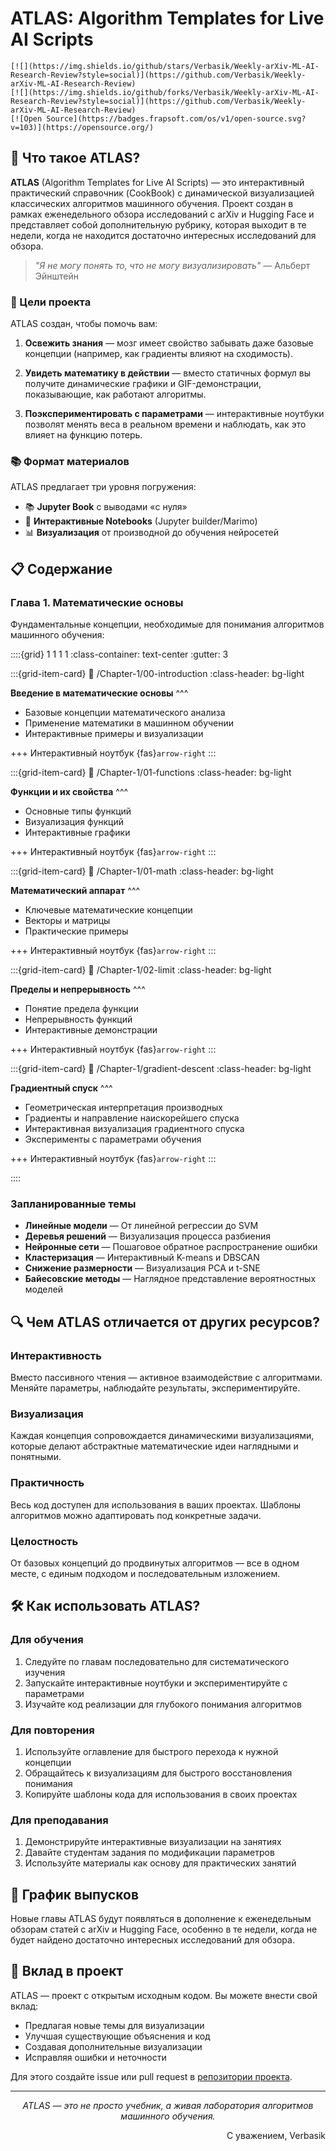 # ATLAS: Algorithm Templates for Live AI Scripts

```{only} html
[![](https://img.shields.io/github/stars/Verbasik/Weekly-arXiv-ML-AI-Research-Review?style=social)](https://github.com/Verbasik/Weekly-arXiv-ML-AI-Research-Review)
[![](https://img.shields.io/github/forks/Verbasik/Weekly-arXiv-ML-AI-Research-Review?style=social)](https://github.com/Verbasik/Weekly-arXiv-ML-AI-Research-Review)
[![Open Source](https://badges.frapsoft.com/os/v1/open-source.svg?v=103)](https://opensource.org/)
```

## 🚀 Что такое ATLAS?

**ATLAS** (Algorithm Templates for Live AI Scripts) — это интерактивный практический справочник (CookBook) с динамической визуализацией классических алгоритмов машинного обучения. Проект создан в рамках еженедельного обзора исследований с arXiv и Hugging Face и представляет собой дополнительную рубрику, которая выходит в те недели, когда не находится достаточно интересных исследований для обзора.

> *"Я не могу понять то, что не могу визуализировать"* — Альберт Эйнштейн

### 🎯 Цели проекта

ATLAS создан, чтобы помочь вам:

1. **Освежить знания** — мозг имеет свойство забывать даже базовые концепции (например, как градиенты влияют на сходимость).

2. **Увидеть математику в действии** — вместо статичных формул вы получите динамические графики и GIF-демонстрации, показывающие, как работают алгоритмы.

3. **Поэкспериментировать с параметрами** — интерактивные ноутбуки позволят менять веса в реальном времени и наблюдать, как это влияет на функцию потерь.

### 📚 Формат материалов

ATLAS предлагает три уровня погружения:

- 📚 **Jupyter Book** с выводами «с нуля»
- 🔄 **Интерактивные Notebooks** (Jupyter builder/Marimo)
- 📊 **Визуализация** от производной до обучения нейросетей

## 📋 Содержание

### Глава 1. Математические основы

Фундаментальные концепции, необходимые для понимания алгоритмов машинного обучения:

::::{grid} 1 1 1 1
:class-container: text-center
:gutter: 3

:::{grid-item-card}
:link: /Chapter-1/00-introduction
:class-header: bg-light

**Введение в математические основы**
^^^

- Базовые концепции математического анализа
- Применение математики в машинном обучении
- Интерактивные примеры и визуализации

+++
Интерактивный ноутбук {fas}`arrow-right`
:::

:::{grid-item-card}
:link: /Chapter-1/01-functions
:class-header: bg-light

**Функции и их свойства**
^^^

- Основные типы функций
- Визуализация функций
- Интерактивные графики

+++
Интерактивный ноутбук {fas}`arrow-right`
:::

:::{grid-item-card}
:link: /Chapter-1/01-math
:class-header: bg-light

**Математический аппарат**
^^^

- Ключевые математические концепции
- Векторы и матрицы
- Практические примеры

+++
Интерактивный ноутбук {fas}`arrow-right`
:::

:::{grid-item-card}
:link: /Chapter-1/02-limit
:class-header: bg-light

**Пределы и непрерывность**
^^^

- Понятие предела функции
- Непрерывность функций
- Интерактивные демонстрации

+++
Интерактивный ноутбук {fas}`arrow-right`
:::

:::{grid-item-card}
:link: /Chapter-1/gradient-descent
:class-header: bg-light

**Градиентный спуск**
^^^

- Геометрическая интерпретация производных
- Градиенты и направление наискорейшего спуска
- Интерактивная визуализация градиентного спуска
- Эксперименты с параметрами обучения

+++
Интерактивный ноутбук {fas}`arrow-right`
:::

::::

### Запланированные темы

- **Линейные модели** — От линейной регрессии до SVM
- **Деревья решений** — Визуализация процесса разбиения
- **Нейронные сети** — Пошаговое обратное распространение ошибки
- **Кластеризация** — Интерактивный K-means и DBSCAN
- **Снижение размерности** — Визуализация PCA и t-SNE
- **Байесовские методы** — Наглядное представление вероятностных моделей

## 🔍 Чем ATLAS отличается от других ресурсов?

### Интерактивность
Вместо пассивного чтения — активное взаимодействие с алгоритмами. Меняйте параметры, наблюдайте результаты, экспериментируйте.

### Визуализация
Каждая концепция сопровождается динамическими визуализациями, которые делают абстрактные математические идеи наглядными и понятными.

### Практичность
Весь код доступен для использования в ваших проектах. Шаблоны алгоритмов можно адаптировать под конкретные задачи.

### Целостность
От базовых концепций до продвинутых алгоритмов — все в одном месте, с единым подходом и последовательным изложением.

## 🛠️ Как использовать ATLAS?

### Для обучения
1. Следуйте по главам последовательно для систематического изучения
2. Запускайте интерактивные ноутбуки и экспериментируйте с параметрами
3. Изучайте код реализации для глубокого понимания алгоритмов

### Для повторения
1. Используйте оглавление для быстрого перехода к нужной концепции
2. Обращайтесь к визуализациям для быстрого восстановления понимания
3. Копируйте шаблоны кода для использования в своих проектах

### Для преподавания
1. Демонстрируйте интерактивные визуализации на занятиях
2. Давайте студентам задания по модификации параметров
3. Используйте материалы как основу для практических занятий

## 📅 График выпусков

Новые главы ATLAS будут появляться в дополнение к еженедельным обзорам статей с arXiv и Hugging Face, особенно в те недели, когда не будет найдено достаточно интересных исследований для обзора.

## 🤝 Вклад в проект

ATLAS — проект с открытым исходным кодом. Вы можете внести свой вклад:

- Предлагая новые темы для визуализации
- Улучшая существующие объяснения и код
- Создавая дополнительные визуализации
- Исправляя ошибки и неточности

Для этого создайте issue или pull request в [репозитории проекта](https://github.com/Verbasik/Weekly-arXiv-ML-AI-Research-Review).

---

<p align="center">
<i>ATLAS — это не просто учебник, а живая лаборатория алгоритмов машинного обучения.</i>
</p>

<p align="right">
С уважением, Verbasik
</p>

